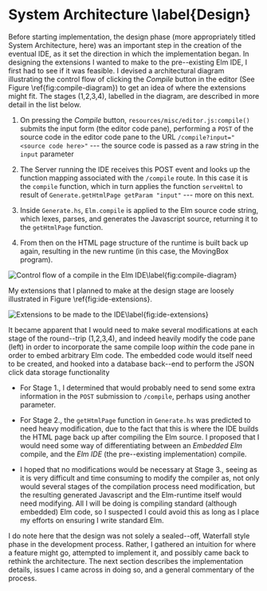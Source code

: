 # System Architecture \label{Design}

Before starting implementation, the design phase (more appropriately titled
System Architecture, here) was an important step in the creation of the
eventual IDE, as it set the direction in which the implementation began. In
designing the extensions I wanted to make to the pre--existing Elm IDE, I first
had to see if it was feasible. I devised a architectural diagram illustrating
the control flow of clicking the *Compile* button in the editor (See Figure
\ref{fig:compile-diagram}) to get an idea of where the extensions might fit. The
stages (1,2,3,4), labelled in the diagram, are described in more detail in the
list below.

1. On pressing the *Compile* button, `resources/misc/editor.js:compile()`
   submits the input form (the editor code pane), performing a `POST` of the
   source code in the editor code pane to the URL `/compile?input="<source
   code here>"` --- the source code is passed as a raw string in the `input` parameter

2. The Server running the IDE receives this POST event and looks up the function
   mapping associated with the `/compile` route. In this case it is the
   `compile` function, which in turn applies the function `serveHtml` to result
   of `Generate.getHtmlPage getParam "input"` --- more on this next.

3. Inside `Generate.hs`, `Elm.compile` is applied to the Elm source code string, which
   lexes, parses, and generates the Javascript source, returning it to the `getHtmlPage` function.

4. From then on the HTML page structure of the runtime is built back up again,
   resulting in the new runtime (in this case, the MovingBox program).

![Control flow of a compile in the Elm IDE\label{fig:compile-diagram}](images/compile_diagram.png)

My extensions that I planned to make at the design stage are loosely illustrated
in Figure \ref{fig:ide-extensions}.

![Extensions to be made to the IDE\label{fig:ide-extensions}](images/ide-extensions.png)

It became apparent that I would need to make several modifications at each stage
of the round--trip (1,2,3,4), and indeed heavily modify the code pane (left) in order to
incorporate the same compile loop *within* the code pane in order to embed
arbitrary Elm code. The embedded code would itself need to be created, and
hooked into a database back--end to perform the JSON click data storage functionality

* For Stage 1., I determined that would probably need to send some extra information in the `POST` submission to
`/compile`, perhaps using another parameter.

* For Stage 2., the `getHtmlPage` function in `Generate.hs` was predicted to need heavy
  modification, due to the fact that this is where the IDE builds the HTML page
  back up after compiling the Elm source. I proposed that I would need some way
  of differentiating between an *Embedded Elm* compile, and the *Elm IDE*
  (the pre--existing implementation) compile.

* I hoped that no modifications would be necessary at Stage 3., seeing as it is
  very difficult and time consuming to modify the compiler as, not only would
  several stages of the compilation process need modification, but the resulting
  generated Javascript and the Elm-runtime itself would need modifying. All
  I will be doing is compiling standard (although embedded) Elm code, so I
  suspected I could avoid this as long as I place my efforts on ensuring I write
  standard Elm.

I do note here that the design was not solely a sealed--off, Waterfall style
phase in the development process. Rather, I gathered an intuition for where a
feature might go, attempted to implement it, and possibly came back to rethink
the architecture. The next section describes the implementation details, issues
I came across in doing so, and a general commentary of the process.
